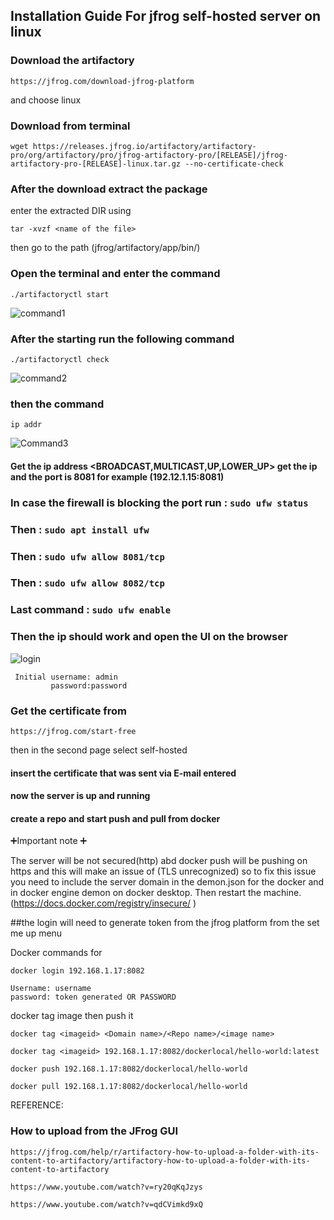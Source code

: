 ## Installation Guide For jfrog self-hosted server on linux



### Download the artifactory 
```
https://jfrog.com/download-jfrog-platform
```
and choose linux
### Download from terminal 
```
wget https://releases.jfrog.io/artifactory/artifactory-pro/org/artifactory/pro/jfrog-artifactory-pro/[RELEASE]/jfrog-artifactory-pro-[RELEASE]-linux.tar.gz --no-certificate-check 
```

### After the download extract the package 
enter the extracted DIR 
using 
```
tar -xvzf <name of the file>
```
then go to the path (jfrog/artifactory/app/bin/)

### Open the terminal and enter the command 
```
./artifactoryctl start
```
![command1](https://github.com/DigitalIntegerators/KnowldegeBase/assets/132379090/c41b3fa6-3b33-4f18-8de1-239e6f76fa5d)

### After the starting run the following command
```
./artifactoryctl check
``` 
![command2](https://github.com/DigitalIntegerators/KnowldegeBase/assets/132379090/66fcf179-5235-4a53-adbc-3e6e831ad19c)


### then the command 
```
ip addr

```
![Command3](https://github.com/DigitalIntegerators/KnowldegeBase/assets/132379090/da3eac1a-7f4a-4397-b943-dac6b741ea5c)


#### Get the ip address <BROADCAST,MULTICAST,UP,LOWER_UP> get the ip and the port is 8081 for example (192.12.1.15:8081)

### In case the firewall is blocking the port run : ```sudo ufw status```
### Then : ```sudo apt install ufw```
### Then : ```sudo ufw allow 8081/tcp```
### Then : ```sudo ufw allow 8082/tcp```
### Last command : ```sudo ufw enable ```
### Then the ip should work and open the UI on the browser
![login](https://github.com/DigitalIntegerators/KnowldegeBase/assets/132379090/352bd8d6-3705-459e-aec7-5d13fec9de25)


```
 Initial username: admin 
         password:password
```
### Get the certificate from
```
https://jfrog.com/start-free 
``` 
then in the second page select self-hosted
#### insert the certificate that was sent via E-mail entered 
#### now the server is up and running 
#### create a repo and start push and pull from docker 



➕Important note ➕

The server will be not secured(http) abd docker push will be pushing on https and this will make an issue of (TLS unrecognized) so to fix this issue you need to include the server domain in the demon.json for the docker and in docker engine demon on docker desktop. Then restart the machine. 
(https://docs.docker.com/registry/insecure/ )

##the login will need to generate token from the jfrog platform from the set me up menu 

Docker commands for
```
docker login 192.168.1.17:8082
```
```
Username: username 
password: token generated OR PASSWORD
```

docker tag image then push it

```
docker tag <imageid> <Domain name>/<Repo name>/<image name>
  ```
```
docker tag <imageid> 192.168.1.17:8082/dockerlocal/hello-world:latest
```
```
docker push 192.168.1.17:8082/dockerlocal/hello-world
```
```
docker pull 192.168.1.17:8082/dockerlocal/hello-world
```


REFERENCE:
### How to upload from the JFrog GUI
``` 
https://jfrog.com/help/r/artifactory-how-to-upload-a-folder-with-its-content-to-artifactory/artifactory-how-to-upload-a-folder-with-its-content-to-artifactory
```
``` 
https://www.youtube.com/watch?v=ry20qKqJzys
```
``` 
https://www.youtube.com/watch?v=qdCVimkd9xQ 
```

